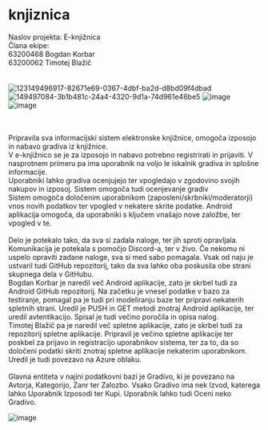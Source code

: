 # knjiznica

Naslov projekta: E-knjižnica\
Člana ekipe:\
63200468 Bogdan Korbar\
63200062 Timotej Blažič\
\
\
![123149496917-82671e69-0367-4dbf-ba2d-d8bd09f4dbad](https://user-images.githubusercontent.com/94176774/149498418-866da415-7e10-4d79-979c-9f3f42c79e2c.png)
![149497084-3b1b481c-24a4-4320-9d1a-74d961e46be5](https://user-images.githubusercontent.com/94176774/149497888-66b4d70c-3b11-4221-af20-bc13af9ffb85.png)
![image](https://user-images.githubusercontent.com/94176774/149506375-3d0cc7e9-7607-462b-959a-9c6d7e31191d.png)
![image](https://user-images.githubusercontent.com/94176774/149506490-09895e70-52a8-441c-9024-a39b0893849e.png)


\
\
Pripravila sva informacijski sistem elektronske knjižnice, omogoča izposojo in nabavo gradiva iz knjižnice. \
V e-knjižnico se je za izposojo in nabavo potrebno registrirati in prijaviti. V nasprotnem primeru pa ima uporabnik na voljo le iskalnik gradiva in splošne informacije.\
Uporabniki lahko gradiva ocenjujejo ter vpogledajo v zgodovino svojih nakupov in izposoj. Sistem omogoča tudi ocenjevanje gradiv \
Sistem omogoča določenim uporabnikom (zaposleni/skrbniki/moderatorji) vnos novih podatkov ter vpogled v nekatere skrite podatke.
Android aplikacija omogoča, da uporabniki s ključem vnašajo nove založbe, ter vpogled v te. 
\
\
Delo je potekalo tako, da sva si zadala naloge, ter jih sproti opravljala. Komunikacija je potekala s pomočjo Discord-a, ter v živo. Če nekomu ni uspelo opraviti zadane naloge,
sva si med sabo pomagala. Vsak od naju je ustvaril tudi GitHub repozitorij, tako da sva lahko oba poskusila obe strani skupnega dela v GitHubu.
\
Bogdan Korbar je naredil več Android aplikacije, zato je skrbel tudi za Android GitHub repozitorij. Na začetku je vnesel podatke v bazo za testiranje, pomagal pa je tudi pri modeliranju baze ter pripravi nekaterih spletnih strani. Uredil je PUSH in GET metodi znotraj Android aplikacije, ter uredil avtentikacijo. Spisal je tudi večino poročila in opisa nalog.
\
Timotej Blažič pa je naredil več spletne aplikacije, zato je skrbel tudi za repozitorij spletne aplikacije. Pripravil je večino spletne aplikacije ter poskbel za prijavo in registracijo uporabnikov sistema, ter za to, da so določeni podatki skriti znotraj spletne aplikacije nekaterim uporabnikom. Uredil je tudi povezavo na Azure oblaku.
\
\
Glavna entiteta v najini podatkovni bazi je Gradivo, ki je povezano na Avtorja, Kategorijo, Zanr ter Zalozbo. Vsako Gradivo ima nek Izvod, katerega lahko Uporabnik Izposodi ter Kupi. Uporabnik lahko tudi Oceni neko Gradivo.

![image](https://user-images.githubusercontent.com/94176774/149503450-483c0121-8d4d-4c5a-964a-18d4e2c242bc.png)












